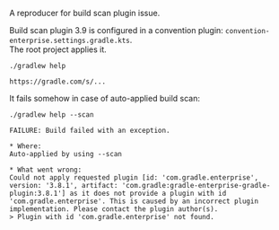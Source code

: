 A reproducer for build scan plugin issue.

Build scan plugin 3.9 is configured in a convention plugin: `convention-enterprise.settings.gradle.kts`.  
The root project applies it.

```shell
./gradlew help

https://gradle.com/s/...
```

It fails somehow in case of auto-applied build scan:

```shell
./gradlew help --scan

FAILURE: Build failed with an exception.

* Where:
Auto-applied by using --scan

* What went wrong:
Could not apply requested plugin [id: 'com.gradle.enterprise', version: '3.8.1', artifact: 'com.gradle:gradle-enterprise-gradle-plugin:3.8.1'] as it does not provide a plugin with id 'com.gradle.enterprise'. This is caused by an incorrect plugin implementation. Please contact the plugin author(s).
> Plugin with id 'com.gradle.enterprise' not found.
```
